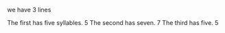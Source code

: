 we have 3 lines 

The first has five syllables. 5
The second has seven. 7
The third has five. 5




